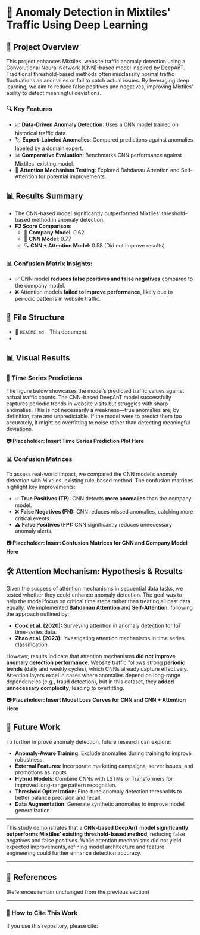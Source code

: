 # 🚀 Anomaly Detection in Mixtiles' Traffic Using Deep Learning

## 📌 Project Overview
This project enhances Mixtiles' website traffic anomaly detection using a Convolutional Neural Network (CNN)-based model inspired by DeepAnT. Traditional threshold-based methods often misclassify normal traffic fluctuations as anomalies or fail to catch actual issues. By leveraging deep learning, we aim to reduce false positives and negatives, improving Mixtiles' ability to detect meaningful deviations.

### 🔍 Key Features
- 📈 **Data-Driven Anomaly Detection**: Uses a CNN model trained on historical traffic data.
- 🏷️ **Expert-Labeled Anomalies**: Compared predictions against anomalies labeled by a domain expert.
- 📊 **Comparative Evaluation**: Benchmarks CNN performance against Mixtiles' existing model.
- 🎯 **Attention Mechanism Testing**: Explored Bahdanau Attention and Self-Attention for potential improvements.

## 📊 Results Summary
- The CNN-based model significantly outperformed Mixtiles' threshold-based method in anomaly detection.
- **F2 Score Comparison**:
  - 🏢 **Company Model**: 0.62
  - 🧠 **CNN Model**: 0.77
  - 🔍 **CNN + Attention Model**: 0.58 (Did not improve results)

### 📊 Confusion Matrix Insights:
- ✅ CNN model **reduces false positives and false negatives** compared to the company model.
- ❌ Attention models **failed to improve performance**, likely due to periodic patterns in website traffic.

## 📂 File Structure
- 📄 `README.md` – This document.
-


## 📊 Visual Results

### 📌 Time Series Predictions
The figure below showcases the model’s predicted traffic values against actual traffic counts. The CNN-based DeepAnT model successfully captures periodic trends in website visits but struggles with sharp anomalies. This is not necessarily a weakness—true anomalies are, by definition, rare and unpredictable. If the model were to predict them too accurately, it might be overfitting to noise rather than detecting meaningful deviations.

**📷 Placeholder: Insert Time Series Prediction Plot Here**

### 📊 Confusion Matrices
To assess real-world impact, we compared the CNN model’s anomaly detection with Mixtiles' existing rule-based method. The confusion matrices highlight key improvements:

- ✅ **True Positives (TP):** CNN detects **more anomalies** than the company model.
- ❌ **False Negatives (FN):** CNN reduces missed anomalies, catching more critical events.
- ⚠️ **False Positives (FP):** CNN significantly reduces unnecessary anomaly alerts.

**📷 Placeholder: Insert Confusion Matrices for CNN and Company Model Here**

## 🛠️ Attention Mechanism: Hypothesis & Results

Given the success of attention mechanisms in sequential data tasks, we tested whether they could enhance anomaly detection. The goal was to help the model focus on critical time steps rather than treating all past data equally. We implemented **Bahdanau Attention** and **Self-Attention**, following the approach outlined by:
- **Cook et al. (2020):** Surveying attention in anomaly detection for IoT time-series data.
- **Zhao et al. (2023):** Investigating attention mechanisms in time series classification.

However, results indicate that attention mechanisms **did not improve anomaly detection performance**. Website traffic follows strong **periodic trends** (daily and weekly cycles), which CNNs already capture effectively. Attention layers excel in cases where anomalies depend on long-range dependencies (e.g., fraud detection), but in this dataset, they **added unnecessary complexity**, leading to overfitting.

**📷 Placeholder: Insert Model Loss Curves for CNN and CNN + Attention Here**

## 🚀 Future Work
To further improve anomaly detection, future research can explore:

- **Anomaly-Aware Training**: Exclude anomalies during training to improve robustness.
- **External Features**: Incorporate marketing campaigns, server issues, and promotions as inputs.
- **Hybrid Models**: Combine CNNs with LSTMs or Transformers for improved long-range pattern recognition.
- **Threshold Optimization**: Fine-tune anomaly detection thresholds to better balance precision and recall.
- **Data Augmentation**: Generate synthetic anomalies to improve model generalization.

---

This study demonstrates that a **CNN-based DeepAnT model significantly outperforms Mixtiles' existing threshold-based method**, reducing false negatives and false positives. While attention mechanisms did not yield expected improvements, refining model architecture and feature engineering could further enhance detection accuracy.

---

## 🔗 References
(References remain unchanged from the previous section)

---

### 📌 How to Cite This Work
If you use this repository, please cite:
